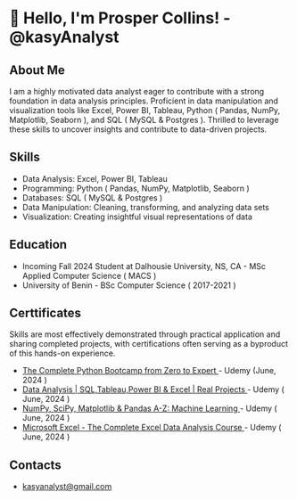 # 👋 Hello, I'm Prosper Collins! - @kasyAnalyst

## About Me
I am a highly motivated data analyst eager to contribute with a strong foundation in data analysis principles. Proficient in data manipulation and visualization tools like Excel, Power BI, Tableau, Python ( Pandas, NumPy, Matplotlib, Seaborn ), and SQL ( MySQL & Postgres ). Thrilled to leverage these skills to uncover insights and contribute to data-driven projects.

## Skills
- Data Analysis: Excel, Power BI, Tableau
- Programming: Python ( Pandas, NumPy, Matplotlib, Seaborn )
- Databases: SQL ( MySQL & Postgres )
- Data Manipulation: Cleaning, transforming, and analyzing data sets
- Visualization: Creating insightful visual representations of data

## Education
- Incoming Fall 2024 Student at Dalhousie University, NS, CA - MSc Applied Computer Science ( MACS )
- University of Benin - BSc Computer Science ( 2017-2021 )

## Certtificates
Skills are most effectively demonstrated through practical application and sharing completed projects, with certifications often serving as a byproduct of this hands-on experience.
- [The Complete Python Bootcamp from Zero to Expert
](https://www.udemy.com/certificate/UC-bfaf350d-6a2c-4d3a-9546-f8e4e664b759/) - Udemy (June, 2024 )
- [Data Analysis | SQL,Tableau,Power BI & Excel | Real Projects
](https://www.udemy.com/certificate/UC-94f6e83e-b413-4047-bf31-74c6f973d8c9/)  -  Udemy ( June, 2024 )
- [NumPy, SciPy, Matplotlib & Pandas A-Z: Machine Learning
](https://www.udemy.com/certificate/UC-12fee372-888d-4bdd-9947-7fcdcab0cb25/) - Udemy ( June, 2024 )
- [Microsoft Excel - The Complete Excel Data Analysis Course
](https://www.udemy.com/certificate/UC-89f536c1-bc4c-4c2b-8644-b9a6a05152ea/)  - Udemy ( June, 2024 )

## Contacts
- kasyanalyst@gmail.com
